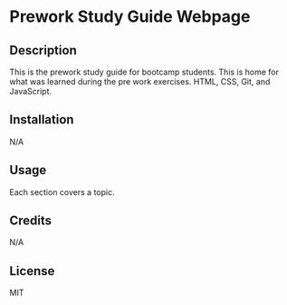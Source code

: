 # Prework Study Guide Webpage

## Description

This is the prework study guide for bootcamp students. This is home for what was learned during the pre work exercises. HTML, CSS, Git, and JavaScript.

## Installation

N/A

## Usage

Each section covers a topic.

## Credits

N/A

## License

MIT
